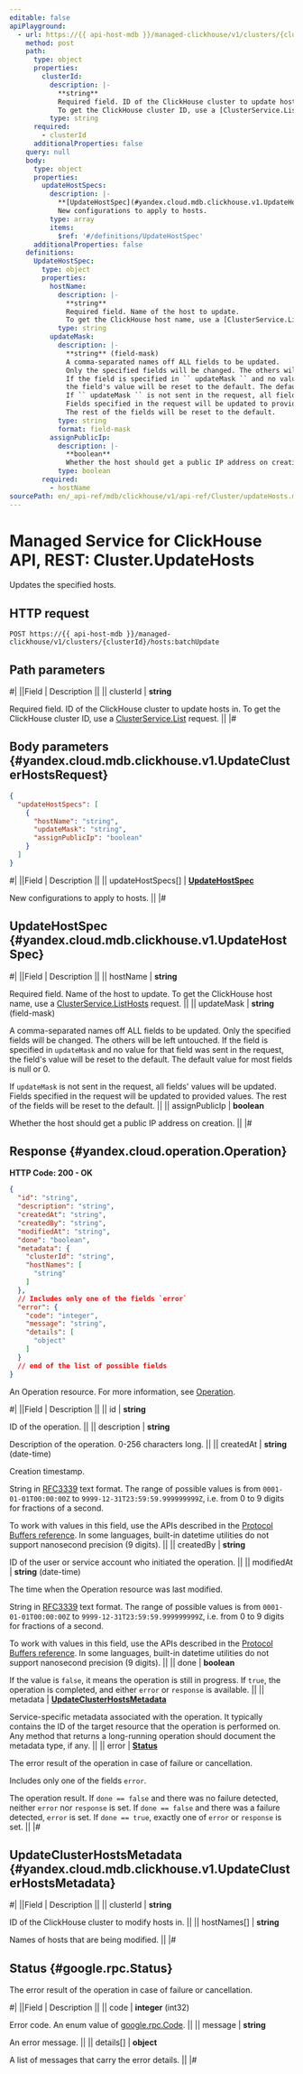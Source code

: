 ```yaml
---
editable: false
apiPlayground:
  - url: https://{{ api-host-mdb }}/managed-clickhouse/v1/clusters/{clusterId}/hosts:batchUpdate
    method: post
    path:
      type: object
      properties:
        clusterId:
          description: |-
            **string**
            Required field. ID of the ClickHouse cluster to update hosts in.
            To get the ClickHouse cluster ID, use a [ClusterService.List](/docs/managed-clickhouse/api-ref/Cluster/list#List) request.
          type: string
      required:
        - clusterId
      additionalProperties: false
    query: null
    body:
      type: object
      properties:
        updateHostSpecs:
          description: |-
            **[UpdateHostSpec](#yandex.cloud.mdb.clickhouse.v1.UpdateHostSpec)**
            New configurations to apply to hosts.
          type: array
          items:
            $ref: '#/definitions/UpdateHostSpec'
      additionalProperties: false
    definitions:
      UpdateHostSpec:
        type: object
        properties:
          hostName:
            description: |-
              **string**
              Required field. Name of the host to update.
              To get the ClickHouse host name, use a [ClusterService.ListHosts](/docs/managed-clickhouse/api-ref/Cluster/listHosts#ListHosts) request.
            type: string
          updateMask:
            description: |-
              **string** (field-mask)
              A comma-separated names off ALL fields to be updated.
              Only the specified fields will be changed. The others will be left untouched.
              If the field is specified in `` updateMask `` and no value for that field was sent in the request,
              the field's value will be reset to the default. The default value for most fields is null or 0.
              If `` updateMask `` is not sent in the request, all fields' values will be updated.
              Fields specified in the request will be updated to provided values.
              The rest of the fields will be reset to the default.
            type: string
            format: field-mask
          assignPublicIp:
            description: |-
              **boolean**
              Whether the host should get a public IP address on creation.
            type: boolean
        required:
          - hostName
sourcePath: en/_api-ref/mdb/clickhouse/v1/api-ref/Cluster/updateHosts.md
---
```


# Managed Service for ClickHouse API, REST: Cluster.UpdateHosts

Updates the specified hosts.

## HTTP request

```
POST https://{{ api-host-mdb }}/managed-clickhouse/v1/clusters/{clusterId}/hosts:batchUpdate
```

## Path parameters

#|
||Field | Description ||
|| clusterId | **string**

Required field. ID of the ClickHouse cluster to update hosts in.
To get the ClickHouse cluster ID, use a [ClusterService.List](/docs/managed-clickhouse/api-ref/Cluster/list#List) request. ||
|#

## Body parameters {#yandex.cloud.mdb.clickhouse.v1.UpdateClusterHostsRequest}

```json
{
  "updateHostSpecs": [
    {
      "hostName": "string",
      "updateMask": "string",
      "assignPublicIp": "boolean"
    }
  ]
}
```

#|
||Field | Description ||
|| updateHostSpecs[] | **[UpdateHostSpec](#yandex.cloud.mdb.clickhouse.v1.UpdateHostSpec)**

New configurations to apply to hosts. ||
|#

## UpdateHostSpec {#yandex.cloud.mdb.clickhouse.v1.UpdateHostSpec}

#|
||Field | Description ||
|| hostName | **string**

Required field. Name of the host to update.
To get the ClickHouse host name, use a [ClusterService.ListHosts](/docs/managed-clickhouse/api-ref/Cluster/listHosts#ListHosts) request. ||
|| updateMask | **string** (field-mask)

A comma-separated names off ALL fields to be updated.
Only the specified fields will be changed. The others will be left untouched.
If the field is specified in `` updateMask `` and no value for that field was sent in the request,
the field's value will be reset to the default. The default value for most fields is null or 0.

If `` updateMask `` is not sent in the request, all fields' values will be updated.
Fields specified in the request will be updated to provided values.
The rest of the fields will be reset to the default. ||
|| assignPublicIp | **boolean**

Whether the host should get a public IP address on creation. ||
|#

## Response {#yandex.cloud.operation.Operation}

**HTTP Code: 200 - OK**

```json
{
  "id": "string",
  "description": "string",
  "createdAt": "string",
  "createdBy": "string",
  "modifiedAt": "string",
  "done": "boolean",
  "metadata": {
    "clusterId": "string",
    "hostNames": [
      "string"
    ]
  },
  // Includes only one of the fields `error`
  "error": {
    "code": "integer",
    "message": "string",
    "details": [
      "object"
    ]
  }
  // end of the list of possible fields
}
```

An Operation resource. For more information, see [Operation](/docs/api-design-guide/concepts/operation).

#|
||Field | Description ||
|| id | **string**

ID of the operation. ||
|| description | **string**

Description of the operation. 0-256 characters long. ||
|| createdAt | **string** (date-time)

Creation timestamp.

String in [RFC3339](https://www.ietf.org/rfc/rfc3339.txt) text format. The range of possible values is from
`0001-01-01T00:00:00Z` to `9999-12-31T23:59:59.999999999Z`, i.e. from 0 to 9 digits for fractions of a second.

To work with values in this field, use the APIs described in the
[Protocol Buffers reference](https://developers.google.com/protocol-buffers/docs/reference/overview).
In some languages, built-in datetime utilities do not support nanosecond precision (9 digits). ||
|| createdBy | **string**

ID of the user or service account who initiated the operation. ||
|| modifiedAt | **string** (date-time)

The time when the Operation resource was last modified.

String in [RFC3339](https://www.ietf.org/rfc/rfc3339.txt) text format. The range of possible values is from
`0001-01-01T00:00:00Z` to `9999-12-31T23:59:59.999999999Z`, i.e. from 0 to 9 digits for fractions of a second.

To work with values in this field, use the APIs described in the
[Protocol Buffers reference](https://developers.google.com/protocol-buffers/docs/reference/overview).
In some languages, built-in datetime utilities do not support nanosecond precision (9 digits). ||
|| done | **boolean**

If the value is `false`, it means the operation is still in progress.
If `true`, the operation is completed, and either `error` or `response` is available. ||
|| metadata | **[UpdateClusterHostsMetadata](#yandex.cloud.mdb.clickhouse.v1.UpdateClusterHostsMetadata)**

Service-specific metadata associated with the operation.
It typically contains the ID of the target resource that the operation is performed on.
Any method that returns a long-running operation should document the metadata type, if any. ||
|| error | **[Status](#google.rpc.Status)**

The error result of the operation in case of failure or cancellation.

Includes only one of the fields `error`.

The operation result.
If `done == false` and there was no failure detected, neither `error` nor `response` is set.
If `done == false` and there was a failure detected, `error` is set.
If `done == true`, exactly one of `error` or `response` is set. ||
|#

## UpdateClusterHostsMetadata {#yandex.cloud.mdb.clickhouse.v1.UpdateClusterHostsMetadata}

#|
||Field | Description ||
|| clusterId | **string**

ID of the ClickHouse cluster to modify hosts in. ||
|| hostNames[] | **string**

Names of hosts that are being modified. ||
|#

## Status {#google.rpc.Status}

The error result of the operation in case of failure or cancellation.

#|
||Field | Description ||
|| code | **integer** (int32)

Error code. An enum value of [google.rpc.Code](https://github.com/googleapis/googleapis/blob/master/google/rpc/code.proto). ||
|| message | **string**

An error message. ||
|| details[] | **object**

A list of messages that carry the error details. ||
|#